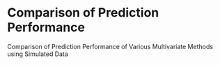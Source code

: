 # Comparison of Prediction Performance
Comparison of Prediction Performance of Various Multivariate Methods using Simulated Data
